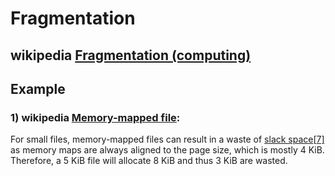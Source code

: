 # Fragmentation 



## wikipedia [Fragmentation (computing)](https://en.wikipedia.org/wiki/Fragmentation_(computing))





## Example

### 1) wikipedia [Memory-mapped file](https://en.wikipedia.org/wiki/Memory-mapped_file):

For small files, memory-mapped files can result in a waste of [slack space](https://en.wikipedia.org/wiki/Slack_space)[[7\]](https://en.wikipedia.org/wiki/Memory-mapped_file#cite_note-7) as memory maps are always aligned to the page size, which is mostly 4 KiB. Therefore, a 5 KiB file will allocate 8 KiB and thus 3 KiB are wasted. 